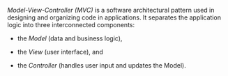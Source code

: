 *Model-View-Controller (MVC)* is a software architectural pattern used in designing and organizing code in applications. It separates the application logic into three interconnected components:



- the *Model* (data and business logic),



- the *View* (user interface), and



- the *Controller* (handles user input and updates the Model).